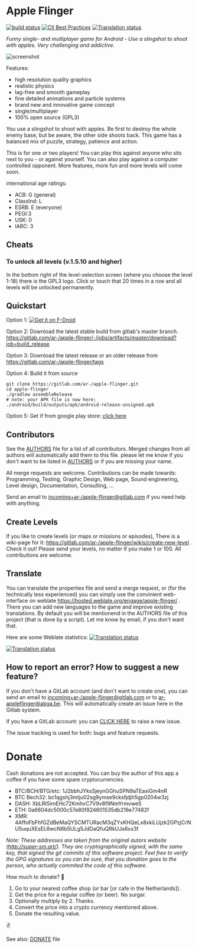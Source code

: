 # Apple Flinger

[![build status](https://gitlab.com/ar-/apple-flinger/badges/master/build.svg)](https://gitlab.com/ar-/apple-flinger/builds) 
[![CII Best Practices](https://bestpractices.coreinfrastructure.org/projects/2233/badge)](https://bestpractices.coreinfrastructure.org/projects/2233)
[![Translation status](https://hosted.weblate.org/widgets/apple-flinger/-/translations/svg-badge.svg)](https://hosted.weblate.org/engage/apple-flinger/?utm_source=widget)

*Funny single- and multiplayer game for Android - Use a slingshot to shoot with apples. Very challenging and addictive.*

![screenshot](https://gitlab.com/ar-/apple-flinger/raw/master/metadata/en-AU/images/featureGraphic.png)

Features:

*    high resolution quality graphics
*    realistic physics
*    lag-free and smooth gameplay
*    fine detailed animations and particle systems
*    brand new and innovative game concept
*    single/multiplayer
*    100% open source (GPL3)

You use a slingshot to shoot with apples. Be first to destroy the whole enemy base, but be aware, the other side shoots back. This game has a balanced mix of puzzle, strategy, patience and action.

This is for one or two players! You can play this against anyone who sits next to you - or against yourself. You can also play against a computer controlled opponent. More features, more fun and more levels will come soon.

international age ratings:

*    ACB: G (general)
*    ClassInd: L
*    ESRB: E (everyone)
*    PEGI:3
*    USK: 0
*    IARC: 3

## Cheats

### To unlock all levels (v.1.5.10 and higher)

In the bottom right of the level-selection screen (where you choose the level 1-18) there is the GPL3 logo. Click or touch that 20 times in a row and all levels will be unlocked permanently.

## Quickstart

Option 1: [![Get it on F-Droid](https://f-droid.org/wiki/images/3/31/F-Droid-button_get-it-on_smaller.png)](https://f-droid.org/packages/com.gitlab.ardash.appleflinger.android/)

Option 2: Download the latest stable build from gitlab's master branch.
https://gitlab.com/ar-/apple-flinger/-/jobs/artifacts/master/download?job=build_release

Option 3: Download the latest release or an older release from
https://gitlab.com/ar-/apple-flinger/tags

Option 4: Build it from source

	git clone https://gitlab.com/ar-/apple-flinger.git
	cd apple-flinger
	./gradlew assembleRelease
	# note: your APK file is now here: ./android/build/outputs/apk/android-release-unsigned.apk

Option 5: Get if from google play store: [click here](https://play.google.com/store/apps/details?id=com.ardash.appleflinger.android)

## Contributors

See the [AUTHORS](AUTHORS.md) file for a list of all contributors. Merged changes from all authors will automatically add them to this file. please let me know if you don't want to be listed in [AUTHORS](AUTHORS.md) or if you are missing your name.

All merge requests are welcome. Contributions can be made towards:
Programming, Testing, Graphic Design, Web page, Sound engineering, Level design, Documentation, Consulting, ...

Send an email to <incoming+ar-/apple-flinger@gitlab.com> if you need help with anything.

## Create Levels
If you like to create levels (or maps or missions or episodes), There is a wiki-page for it: https://gitlab.com/ar-/apple-flinger/wikis/create-new-level . Check it out! Please send your levels, no matter if you make 1 or 100. All contributions are welcome.

## Translate

You can translate the properties file and send a merge request, or (for the technically less experienced) you can simply use the convinient web-interface on weblate https://hosted.weblate.org/engage/apple-flinger/ . There you can add new languages to the game and improve existing translations. By default you will be mentionend in the AUTHORS file of this project (that is done by a script). Let me know by email, if you don't want that.

Here are some Weblate statistics:
[![Translation status](https://hosted.weblate.org/widgets/apple-flinger/-/translations/287x66-grey.png)](https://hosted.weblate.org/engage/apple-flinger/?utm_source=widget)

[![Translation status](https://hosted.weblate.org/widgets/apple-flinger/-/translations/multi-auto.svg)](https://hosted.weblate.org/engage/apple-flinger/?utm_source=widget)

## How to report an error? How to suggest a new feature?
If you don't have a GitLab account (and don't want to create one), you can send an email to <incoming+ar-/apple-flinger@gitlab.com> or to <ar-appleflinger@abga.be>. This will automatically create an issue here in the Gitlab system.

If you have a GitLab account: you can [CLICK HERE](https://gitlab.com/ar-/apple-flinger/issues/new) to raise a new issue. 

The issue tracking is used for both: bugs and feature requests.

# Donate

Cash donations are not accepted. You can buy the author of this app a coffee if you have some spare cryptocurrencies.

* BTC/BCH/BTG/etc: 1J2bbhJYksSjeynGGhuSPN9aTEaxiGm4nR
* BTC Bech32: bc1qgshj3mtju02sg9ymse9cksfjdjh5gp0204w3zj
* DASH: XbLRt5imEHc72KmhvC7V9v8f9NmYrmvweS
* ETH: 0a6604dc5000c57e80f824601535db216e77482f
* XMR: 4AffoFbFhfGZdBeMaQYSCMTURacM3qZYxKHQeLx8xkiLUjzk2GPzjCrNU5uquXEsEL6wcN8b5ULg5JdDaQfuQRkUJs6xx3f

*Note: These addresses are taken from the original autors website (http://super-sm.art/). They are cryptographically signed, with the same key, that signed the git commits of this software project. Feel free to verify the GPG signatures so you can be sure, that you donation goes to the person, who actually commited the code of this software.*

How much to donate? 🙂

1. Go to your nearest coffee shop (or bar [or cafe in the Netherlands]).
2. Get the price for a regular coffee (or beer). No surgar.
3. Optionally multiply by 2. Thanks.
4. Convert the price into a crypto currency mentioned above. 
5. Donate the resulting value.

✌️

See also: [DONATE](DONATE.md) file
